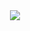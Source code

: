 <div style="text-align:center; width:100%"><img src="https://t3.ftcdn.net/jpg/05/31/71/88/360_F_531718858_uS1UmY0jMSslUAbYivFmBh8eB5mrNyHJ.jpg" style="margin-inline:auto" /></div>
